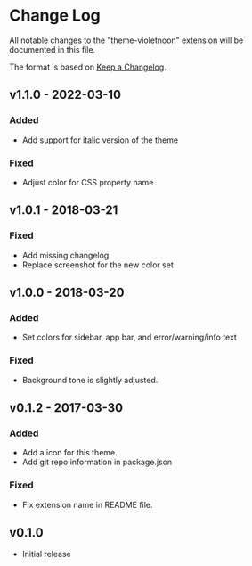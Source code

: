 # Change Log

All notable changes to the "theme-violetnoon" extension will be documented in this file.

The format is based on [Keep a Changelog](http://keepachangelog.com/).

## v1.1.0 - 2022-03-10

### Added

- Add support for italic version of the theme

### Fixed

- Adjust color for CSS property name

## v1.0.1 - 2018-03-21

### Fixed

- Add missing changelog
- Replace screenshot for the new color set

## v1.0.0 - 2018-03-20

### Added

- Set colors for sidebar, app bar, and error/warning/info text

### Fixed

- Background tone is slightly adjusted.

## v0.1.2 - 2017-03-30

### Added

- Add a icon for this theme.
- Add git repo information in package.json

### Fixed

- Fix extension name in README file.

## v0.1.0

- Initial release
